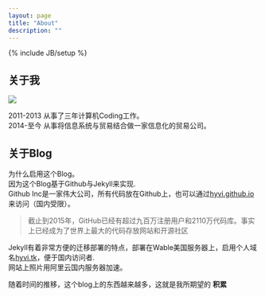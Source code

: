 ```yaml
---
layout: page
title: "About"
description: ""
---
```

{% include JB/setup %}

## 关于我
![](https://img3.doubanio.com/icon/ul38294964-4.jpg)  

2011-2013 从事了三年计算机Coding工作。   
2014-至今 从事将信息系统与贸易结合做一家信息化的贸易公司。

## 关于Blog
为什么启用这个Blog。  
因为这个Blog基于Github与Jekyll来实现.   
Github Inc是一家伟大公司，所有代码放在Github上，也可以通过[hyvi.github.io](http://hyvi.github.io)来访问（国内受限）。   
>截止到2015年，GitHub已经有超过九百万注册用户和2110万代码库。事实上已经成为了世界上最大的代码存放网站和开源社区  

Jekyll有着非常方便的迁移部署的特点，部署在Wable美国服务器上，启用个人域名[hyvi.tk](http://hyvi.tk)，便于国内访问者.   
网站上照片用阿里云国内服务器加速。

随着时间的推移，这个blog上的东西越来越多，这就是我所期望的 **积累**